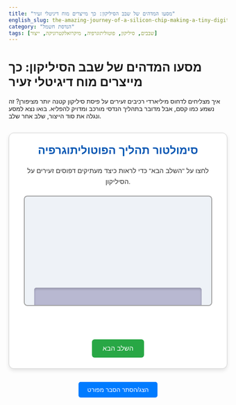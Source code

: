 ```yaml
---
title: "מסעו המדהים של שבב הסיליקון: כך מייצרים מוח דיגיטלי זעיר"
english_slug: the-amazing-journey-of-a-silicon-chip-making-a-tiny-digital-brain
category: "הנדסת חשמל"
tags: [שבבים, סיליקון, פוטוליתוגרפיה, מיקרואלקטרוניקה, ייצור]
---
```

<h1>מסעו המדהים של שבב הסיליקון: כך מייצרים מוח דיגיטלי זעיר</h1>
<p>איך מצליחים לדחוס מיליארדי רכיבים זעירים על פיסת סיליקון קטנה יותר מציפורן? זה נשמע כמו קסם, אבל מדובר בתהליך הנדסי מורכב ומדויק להפליא. בואו נצא למסע ונגלה את סוד הייצור, שלב אחר שלב.</p>

<div id="simulation-app">
    <h2>סימולטור תהליך הפוטוליתוגרפיה</h2>
    <p>לחצו על "השלב הבא" כדי לראות כיצד מעתיקים דפוסים זעירים על הסיליקון.</p>
    <div id="simulation-container">
        <div id="wafer" class="layer"></div>
        <div id="photoresist" class="layer"></div>
        <div id="mask" class="layer">
            <div id="mask-pattern"></div>
        </div>
        <div id="uv-light" class="layer"></div>
         <div id="developer-fluid" class="overlay"></div>
         <div id="etching-gas" class="overlay"></div>
    </div>
    <p id="step-text"></p>
    <button id="next-step-button">השלב הבא</button>
</div>

<style>
    /* כללים כלליים ועיצוב בסיסי */
    #simulation-app {
        max-width: 650px; /* קצת יותר רחב לנראות טובה יותר */
        margin: 30px auto;
        border: 1px solid #d0d0d0;
        padding: 25px;
        border-radius: 12px; /* פינות מעוגלות יותר */
        text-align: center;
        background-color: #ffffff; /* רקע לבן ונקי */
        box-shadow: 0 4px 8px rgba(0, 0, 0, 0.1); /* צל עדין */
        font-family: 'Arial', sans-serif; /* פונט נקי */
        color: #333;
    }

    #simulation-app h2 {
        color: #0056b3; /* כותרת בצבע מותג */
        margin-top: 0;
        font-size: 1.8em;
    }
     #simulation-app p {
         font-size: 1.1em;
         line-height: 1.6;
     }

    #simulation-container {
        position: relative;
        width: 95%; /* רוחב כמעט מלא */
        height: 250px; /* גובה מוגדל */
        border: 2px solid #a0a0a0; /* גבול עדין יותר */
        overflow: hidden; /* לוודא שהשכבות נשארות בפנים */
        margin: 20px auto; /* ממורכז עם מרווחים */
        background-color: #eef2f7; /* רקע בהיר ותכלכל עדין */
        border-radius: 8px;
        display: flex;
        justify-content: center;
        align-items: flex-end; /* Stack from the bottom */
    }

    /* שכבות הסימולציה */
    .layer {
        position: absolute;
        bottom: 0; /* Stack from the bottom */
        left: 50%; /* Center horizontally */
        transform: translateX(-50%) scaleY(1); /* התחלה ממורכזת */
        width: 90%; /* רוחב רלטיבי */
        box-sizing: border-box;
        transition: all 0.8s ease-in-out, background 0.8s ease-in-out; /* אנימציות מעבר חלקות */
        transform-origin: bottom center; /* Animation origin */
    }

    #wafer {
        height: 40px;
        background-color: #b8b8d1; /* צבע סיליקון */
        border-radius: 5px 5px 0 0; /* פינות עליונות מעוגלות */
        box-shadow: inset 0 3px 5px rgba(0,0,0,0.2); /* צל פנימי עדין */
        z-index: 1; /* שכבה תחתונה */
    }

    #photoresist {
        height: 35px; /* עובי קצת שונה */
        background-color: #f7a540; /* צבע Photoresist */
        z-index: 2; /* מעל ה-Wafer */
        opacity: 0; /* מתחיל מוסתר */
        bottom: 40px; /* מיקום התחלתי מעל ה-wafer */
        transform: translateX(-50%) scaleY(0); /* Start scaled down */
    }

    #mask {
        bottom: calc(40px + 35px + 20px); /* מיקום גבוה יותר, מעל Photoresist עם מרווח */
        height: 80px; /* גובה המסיכה */
        width: 85%; /* המסיכה יכולה להיות קצת שונה ברוחב */
        background-color: rgba(50, 50, 50, 0.9); /* צבע מסיכה כהה ואטום */
        border-radius: 4px;
        display: flex;
        justify-content: center;
        align-items: center;
        z-index: 3; /* מעל Photoresist */
        opacity: 0; /* מתחיל מוסתר */
        transform: translateX(-50%) translateY(-50px); /* מתחיל גבוה יותר */
    }

    #mask-pattern {
         width: 40%; /* גודל הדפוס */
         height: 60%; /* גודל הדפוס */
         background-color: rgba(255, 255, 255, 0.1); /* שטח שקוף במסיכה - נראה בהיר יותר */
         border: 2px solid #ccc; /* תוחם את אזור הדפוס */
         box-shadow: inset 0 0 10px rgba(255,255,255,0.5); /* אפקט זריחה בשטח השקוף */
    }

    #uv-light {
        bottom: calc(40px + 35px); /* מתחיל בגובה Photoresist */
        height: 150px; /* יורד כלפי מטה */
        width: 80%; /* רוחב האור */
        background: linear-gradient(to bottom, rgba(255, 255, 0, 0.8), rgba(255, 255, 0, 0.2)); /* gradient צהוב חזק יותר למעלה */
        opacity: 0; /* מתחיל מוסתר */
        transition: opacity 0.4s ease-out; /* אנימציית הופעה מהירה יותר */
        z-index: 4; /* מעל הכל בזמן החשיפה */
        pointer-events: none; /* לא מפריע ללחיצות */
    }

     /* אפקטים של נוזל או גז מעל הסימולציה */
     .overlay {
        position: absolute;
        top: 0;
        left: 0;
        width: 100%;
        height: 100%;
        background: rgba(0, 150, 255, 0.2); /* Default blueish fluid */
        z-index: 5;
        opacity: 0;
        pointer-events: none;
        transition: opacity 0.6s ease-in-out;
     }
     #etching-gas {
         background: rgba(255, 0, 0, 0.15); /* Reddish gas */
     }


    /* טקסט של שלב */
    #step-text {
        font-size: 1.2em;
        min-height: 2em; /* שמירת מקום למניעת קפיצות */
        color: #007bff; /* צבע כחול לטקסט השלב */
        margin-top: 15px;
        font-weight: bold;
    }

    /* כפתורים */
    #next-step-button {
        padding: 12px 25px;
        font-size: 1.1em;
        cursor: pointer;
        background-color: #28a745; /* צבע ירוק */
        color: white;
        border: none;
        border-radius: 6px;
        transition: background-color 0.3s ease, transform 0.1s ease;
        margin-top: 10px;
    }

    #next-step-button:hover {
        background-color: #218838; /* ירוק כהה יותר בהובר */
    }
     #next-step-button:active {
         transform: scale(0.98); /* אפקט לחיצה */
     }

    #toggle-explanation-button {
        display: block;
        margin: 20px auto;
        padding: 10px 20px;
        font-size: 1em;
        cursor: pointer;
        background-color: #007bff; /* כחול */
        color: white;
        border: none;
        border-radius: 5px;
        transition: background-color 0.3s ease;
    }

    #toggle-explanation-button:hover {
        background-color: #0056b3; /* כחול כהה יותר בהובר */
    }

    /* איזור הסבר מפורט */
    #explanation {
        margin-top: 30px;
        padding: 25px;
        border: 1px solid #d0d0d0;
        border-radius: 12px;
        background-color: #f8f9fa; /* רקע אפור בהיר */
        text-align: right; /* יישור לימין */
        line-height: 1.7;
    }

    #explanation h2, #explanation h3 {
        color: #0056b3;
        margin-bottom: 10px;
    }

    #explanation p {
        margin-bottom: 15px;
    }

    #explanation ul {
        padding-right: 20px;
    }

    #explanation li {
        margin-bottom: 8px;
    }

    /* הסתרה */
    .hidden {
        display: none;
    }

    /* סוגי Photoresist - השפעת אור שונה */
    .photoresist-positive {
        /* Exposed areas become soluble */
    }
     .photoresist-negative {
         /* Exposed areas become insoluble */
     }

    /* מצבי השכבות באנימציה */
    .wafer-etched {
         /* background: linear-gradient(to right, #b8b8d1 0%, #b8b8d1 25%, #9a9abc 25%, #9a9abc 75%, #b8b8d1 75%, #b8b8d1 100%); */
        /* Use a more subtle visual for etching */
         box-shadow: inset 0 -5px 10px rgba(0,0,0,0.3); /* Simulate depth */
         transition: box-shadow 0.8s ease-in-out;
    }
     .wafer-etched::after {
         content: '';
         position: absolute;
         bottom: 0;
         left: 25%; /* Position at the exposed area */
         width: 50%;
         height: 100%;
         background-color: rgba(100, 100, 100, 0.2); /* Darker shade in etched area */
         transition: background-color 0.8s ease-in-out;
     }


    .photoresist-exposed {
        /* Simulate chemical change - e.g., slightly different color/texture */
        /* Using background gradients to target specific areas */
         background: linear-gradient(to right, #f7a540 0%, #f7a540 25%, #e08e2a 25%, #e08e2a 75%, #f7a540 75%, #f7a540 100%); /* Darker where exposed */
    }

    .photoresist-developed {
        /* Simulate removal of exposed areas */
         background: linear-gradient(to right, #f7a540 0%, #f7a540 25%, transparent 25%, transparent 75%, #f7a540 75%, #f7a540 100%); /* Transparent where removed */
        /* Need to ensure underlying wafer/etching is visible */
    }

</style>

<button id="toggle-explanation-button">הצג/הסתר הסבר מפורט</button>

<div id="explanation" class="hidden">
    <h2>הסבר מפורט: מאחורי הקלעים של ייצור השבבים</h2>
    <h3>מהו שבב סיליקון ולמה הוא משמש?</h3>
    <p>שבב סיליקון, המכונה גם מעגל משולב (Integrated Circuit - IC), הוא פיסת סיליקון קטנה המכילה מיליארדי רכיבים אלקטרוניים זעירים (בעיקר טרנזיסטורים), המחוברים יחד ליצירת מעגל מורכב המבצע פונקציה ספציפית - למשל, מעבד במחשב, זיכרון בטלפון, או שבב גרפי. שבבים הם אבן הבניין של כל המכשירים האלקטרוניים המודרניים.</p>

    <h3>מבנה בסיסי של שבב (טרנזיסטורים, שכבות)</h3>
    <p>שבב בנוי על גבי פרוסת סיליקון דקה. הרכיב הבסיסי ביותר הוא הטרנזיסטור, הפועל כמתג אלקטרוני זעיר. מיליארדי טרנזיסטורים אלו, יחד עם רכיבים פסיביים כמו נגדים וקבלים, מחוברים באמצעות רשת מורכבת של "חוטים" מתכתיים (בדרך כלל נחושת או אלומיניום). המעגל כולו נבנה בשכבות רבות (לעיתים עשרות ואף מאות שכבות) של חומרים מוליכים, מבודדים ומוליכים למחצה, המודפסות זו על גבי זו.</p>

    <h3>סקירה כללית של תהליך הייצור</h3>
    <p>ייצור שבבים הוא תהליך מורכב ביותר, המתרחש בסביבות נקיות במיוחד (חדרים נקיים) וכולל מאות שלבים. הוא מתחיל מפרוסת סיליקון גבישית טהורה. באמצעות תהליכים כמו ציפוי (Deposition), פוטוליתוגרפיה (Photolithography), צריבה (Etching), אילוח (Doping) וליטוש (Polishing), בונים את המעגל האלקטרוני שכבה אחר שכבה על גבי הפרוסה.</p>

    <h3>התמקדות בפוטוליתוגרפיה - העיקרון המרכזי</h3>
    <p>פוטוליתוגרפיה היא התהליך המרכזי המאפשר "להדפיס" את התבניות המורכבות של המעגל על גבי פרוסת הסיליקון. זהו תהליך הדומה לצילום או הדפסה סטנסיל, בו משתמשים באור (בדרך כלל UV או EUV) כדי להעביר דפוס משכבה מיוחדת (המסיכה) אל שכבת חומר רגיש לאור (Photoresist) המצפה את הסיליקון. לאחר הפיתוח, השכבה הרגישה לאור הופכת למסיכה חדשה, המגנה על אזורים מסוימים של הסיליקון או של חומרים אחרים במהלך תהליכי הצריבה או האילוח.</p>

    <h3>שלבי תהליך הפוטוליתוגרפיה</h3>
    <ul>
        <li>**הכנה:** ניקוי קפדני של פרוסת הסיליקון והכנת פניה לקליטת החומרים הבאים.</li>
        <li>**ציפוי Photoresist:** מריחת שכבה אחידה ודקה ביותר של חומר פולימרי הרגיש לאור על גבי הפרוסה.</li>
        <li>**מסכה (Mask/Reticle):** שבלונה עשויה קוורץ עם דפוס מדויק של שכבת המעגל המיוצרת. אזורים מסוימים במסיכה אטומים לאור ואחרים שקופים.</li>
        <li>**חשיפה (Exposure):** הקרנת אור (בדרך כלל UV באורך גל קצר או EUV קצר אף יותר עבור דפוסים קטנים) דרך המסיכה על גבי שכבת ה-Photoresist. האור משנה את התכונות הכימיות של ה-Photoresist באזורים שנחשפו (או לא נחשפו, תלוי בסוג החומר).</li>
        <li>**פיתוח (Development):** טבילת הפרוסה בחומר מפתח הממיס את ה-Photoresist באזורים שנחשפו לאור (במקרים של Photoresist חיובי) או באזורים שלא נחשפו (במקרים של Photoresist שלילי). כך נוצרת מסיכת Photoresist עם הדפוס הרצוי.</li>
        <li>**צריבה (Etching):** שימוש בחומרים כימיים או פלזמה להסרת (צריבת) חומרים מהשכבה שמתחת ל-Photoresist באזורים שאינם מוגנים על ידי מסיכת ה-Photoresist שנוצרה.</li>
        <li>**הסרת חומר (Stripping):** הסרת שאריות ה-Photoresist ששימשו כמסיכה. כעת, הדפוס המקורי מהמסיכה הועתק אל שכבת החומר שמתחתיה.</li>
    </ul>

    <h3>חשיבות הדיוק והנקיון</h3>
    <p>תהליך הייצור דורש דיוק קיצוני, ברמה ננומטרית. כל גרגר אבק זעיר או סטייה קלה במיקום יכולים לגרום לשבב להיות בלתי שמיש. לכן, הייצור מתבצע ב"חדרים נקיים" (Cleanrooms), בהם בקרת האוויר והטמפרטורה מחמירה ביותר, ועובדים לובשים חליפות מיוחדות.</p>

    <h3>יצירת שכבות מרובות ובניית המעגל המלא</h3>
    <p>הפוטוליתוגרפיה היא רק שלב אחד במחזור חוזר ונשנה. לאחר שדפוס אחד הועתק לשכבה, מבצעים תהליכים נוספים (אילוח, ציפוי חומר חדש) וחוזרים על כל תהליך הפוטוליתוגרפיה עם מסיכה חדשה עבור השכבה הבאה במעגל. תהליך זה חוזר עשרות פעמים, בונים בהדרגה את המעגל התלת-ממדי המורכב של השבב, עם כל החיבורים והרכיבים שלו.</p>

    <h3>קנה המידה הננומטרי והאתגרים ההנדסיים</h3>
    <p>גודל הרכיבים בשבבים מודרניים נמדד בננומטרים (מיליארדית המטר). ייצור מבנים כה זעירים דורש ציוד יקר ומתוחכם ביותר ומהווה אתגר הנדסי עצום. התקדמות בייצור שבבים (כמו חוק מור) מונעת על ידי היכולת להקטין את גודל הטרנזיסטורים ולהגדיל את צפיפותם, מה שדורש פיתוח מתמיד של טכניקות פוטוליתוגרפיה מתקדמות יותר ויותר, כמו שימוש באור EUV ובשיטות אופטיות מורכבות.</p>
</div>

<script>
    const nextButton = document.getElementById('next-step-button');
    const wafer = document.getElementById('wafer');
    const photoresist = document.getElementById('photoresist');
    const mask = document.getElementById('mask');
    const uvLight = document.getElementById('uv-light');
    const stepText = document.getElementById('step-text');
    const explanationDiv = document.getElementById('explanation');
    const toggleExplanationButton = document.getElementById('toggle-explanation-button');
    const developerFluid = document.getElementById('developer-fluid');
    const etchingGas = document.getElementById('etching-gas');

    let currentStep = 0;

    // Define initial state and transitions
    function resetSimulation() {
        // Reset layers to hidden/initial state
        photoresist.style.opacity = 0;
        photoresist.style.transform = 'translateX(-50%) scaleY(0)';
        photoresist.style.backgroundColor = '#f7a540'; // Ensure original color
        photoresist.style.background = ''; // Remove gradients
        photoresist.classList.remove('photoresist-exposed', 'photoresist-developed');

        mask.style.opacity = 0;
        mask.style.transform = 'translateX(-50%) translateY(-50px)';

        uvLight.style.opacity = 0;

        developerFluid.style.opacity = 0;
        etchingGas.style.opacity = 0;

        // Reset wafer state
        wafer.style.backgroundColor = '#b8b8d1';
        wafer.style.background = '';
        wafer.classList.remove('wafer-etched');
        // Remove pseudo-element if added for etching visualization (CSS handles this with the class)

        // Ensure wafer is visible
        wafer.style.opacity = 1;
        wafer.style.transform = 'translateX(-50%) scaleY(1)';
    }


    const steps = [
        {
            text: "שלב 0: התחלה - פרוסת סיליקון מלוטשת ונקייה.",
            action: () => {
                resetSimulation(); // Fully reset
            }
        },
        {
            text: "שלב 1: מצפים את הפרוסה בשכבה דקה של חומר רגיש לאור (Photoresist).",
            action: () => {
                // Wafer is visible by default/reset
                photoresist.style.opacity = 1;
                photoresist.style.transform = 'translateX(-50%) scaleY(1)'; // Grow into place
            }
        },
        {
            text: "שלב 2: מניחים 'מסיכה' (שבלונה) המגדירה את הדפוס לשכבה זו.",
            action: () => {
                // Photoresist stays
                mask.style.opacity = 1;
                mask.style.transform = 'translateX(-50%) translateY(0)'; // Slide down into place
            }
        },
        {
            text: "שלב 3: חשיפה לאור UV דרך המסיכה. האור משנה את החומר הרגיש באזורים החשופים.",
            action: () => {
                // Mask and Photoresist stay
                uvLight.style.opacity = 1; // Light fades in

                // Simulate photoresist change AFTER light appears
                setTimeout(() => {
                     // Apply 'exposed' state style using background gradient
                     photoresist.classList.add('photoresist-exposed');
                     photoresist.style.backgroundColor = 'transparent'; // Allow gradient background to show
                }, 400); // Short delay after light appears
            }
        },
        {
            text: "שלב 4: 'פיתוח' - מסירים את החומר הרגיש שנחשף לאור באמצעות נוזל מפתח.",
            action: () => {
                // Light off, Mask removed
                uvLight.style.opacity = 0;
                mask.style.opacity = 0;
                mask.style.transform = 'translateX(-50%) translateY(-50px)'; // Slide mask back up

                // Show developer fluid briefly
                developerFluid.style.opacity = 1;

                // Simulate photoresist removal after brief delay for fluid
                setTimeout(() => {
                    developerFluid.style.opacity = 0; // Fluid disappears

                    // Apply 'developed' state style
                    photoresist.classList.remove('photoresist-exposed');
                    photoresist.classList.add('photoresist-developed');
                    // The photoresist layer now has transparent parts
                }, 600); // Delay for fluid effect
            }
        },
        {
            text: "שלב 5: 'צריבה' - מסירים חומר מהשכבה התחתונה (הסיליקון) באזורים החשופים.",
            action: () => {
                // Developed photoresist stays as mask
                // Show etching gas briefly
                etchingGas.style.opacity = 1;

                // Simulate etching on the wafer layer
                setTimeout(() => {
                    etchingGas.style.opacity = 0; // Gas disappears
                    wafer.classList.add('wafer-etched'); // Apply etched state style
                }, 600); // Delay for etching effect
            }
        },
        {
            text: "שלב 6: מסירים את שאריות החומר הרגיש. כעת הדפוס הועתק בהצלחה לשכבת הסיליקון!",
            action: () => {
                // Remove remaining photoresist
                photoresist.style.opacity = 0;
                 photoresist.style.transform = 'translateX(-50%) scaleY(0)'; // Scale down/fade out
                photoresist.classList.remove('photoresist-developed');
                photoresist.style.background = ''; // Clear gradients
                photoresist.style.backgroundColor = '#f7a540'; // Reset color

                // Wafer remains with etched pattern (handled by wafer-etched class)
            }
        },
         {
            text: "זהו סוף מחזור אחד! תהליך זה חוזר על עצמו עשרות פעמים לבניית כל שכבות השבב המורכב.",
            action: () => {
                 // Stay in the final state of step 6
                 // Wafer remains etched, other layers gone
                 // Next click will go back to step 0 (reset)
            }
        },
    ];

    function updateSimulation() {
        // Ensure smooth transitions by setting initial states before triggering changes
         if (currentStep === 0) {
             resetSimulation();
         } else if (currentStep === 1) {
              resetSimulation(); // Make sure everything is reset before adding photoresist
         } else if (currentStep === 2) {
             // Ensure photoresist is in place before adding mask
              photoresist.style.opacity = 1;
              photoresist.style.transform = 'translateX(-50%) scaleY(1)';
         } else if (currentStep === 3) {
             // Ensure photoresist and mask are in place before light
              photoresist.style.opacity = 1;
              photoresist.style.transform = 'translateX(-50%) scaleY(1)';
              mask.style.opacity = 1;
              mask.style.transform = 'translateX(-50%) translateY(0)';
               // Reset photoresist state just in case
               photoresist.classList.remove('photoresist-exposed', 'photoresist-developed');
                photoresist.style.background = '';
                photoresist.style.backgroundColor = '#f7a540';

         } else if (currentStep === 4) {
             // Ensure light and exposed photoresist are visible before developing
             photoresist.style.opacity = 1;
              photoresist.style.transform = 'translateX(-50%) scaleY(1)';
              mask.style.opacity = 1;
              mask.style.transform = 'translateX(-50%) translateY(0)';
              uvLight.style.opacity = 1;
             photoresist.classList.add('photoresist-exposed');
              photoresist.style.backgroundColor = 'transparent'; // Allow gradient to show

         } else if (currentStep === 5) {
              // Ensure developed photoresist and etched wafer state is ready before etching animation
              photoresist.style.opacity = 1;
              photoresist.style.transform = 'translateX(-50%) scaleY(1)';
              photoresist.classList.remove('photoresist-exposed');
              photoresist.classList.add('photoresist-developed');
               mask.style.opacity = 0; // Mask is removed
              uvLight.style.opacity = 0; // Light is off
               developerFluid.style.opacity = 0; // Fluid is gone
               wafer.classList.remove('wafer-etched'); // Remove etched state before applying again

         } else if (currentStep === 6) {
             // Ensure etched wafer state and developed photoresist are ready before stripping
              photoresist.style.opacity = 1;
              photoresist.style.transform = 'translateX(-50%) scaleY(1)';
              photoresist.classList.remove('photoresist-exposed');
              photoresist.classList.add('photoresist-developed');
              wafer.classList.add('wafer-etched'); // Wafer should be etched before stripping photoresist

         } else if (currentStep === 7) {
             // Ensure final state of step 6 is set before the final text
             photoresist.style.opacity = 0; // Photoresist should be gone
             photoresist.style.transform = 'translateX(-50%) scaleY(0)';
             photoresist.classList.remove('photoresist-developed');
             photoresist.style.background = ''; // Clear gradients
             photoresist.style.backgroundColor = '#f7a540'; // Reset color

             wafer.classList.add('wafer-etched'); // Wafer remains etched

         }


        // Execute the action for the current step
        steps[currentStep].action();

        // Update the text for the current step
        stepText.textContent = steps[currentStep].text;
    }

    // Event listener for the button
    nextButton.addEventListener('click', () => {
        currentStep = (currentStep + 1) % steps.length;
        updateSimulation();
    });

    // Initialize simulation on page load
    updateSimulation();

    // Toggle explanation visibility
    toggleExplanationButton.addEventListener('click', () => {
        explanationDiv.classList.toggle('hidden');
         // Scroll to the explanation if showing, or back to sim if hiding? Optional.
         if (!explanationDiv.classList.contains('hidden')) {
             explanationDiv.scrollIntoView({ behavior: 'smooth' });
         } else {
             document.getElementById('simulation-app').scrollIntoView({ behavior: 'smooth' });
         }
    });

    // Ensure the explanation is hidden by default on load
    explanationDiv.classList.add('hidden'); // Redundant with HTML class, but good practice

</script>
```